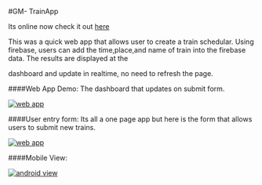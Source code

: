 #GM- TrainApp

<a name="dir"></a>

Its online now check it out [here](https://ancient-stream-55328.herokuapp.com/)

This was a quick web app that allows user to create a train schedular. Using firebase, users can add the time,place,and name of train into the firebase data. The results are displayed at the

 dashboard and update in realtime, no need to refresh the page.


####Web App Demo:
The dashboard that updates on submit form.

[![web app](https://cloud.githubusercontent.com/assets/20157000/21966074/a7e171f2-db3a-11e6-874c-16a57062c558.png)](https://ancient-stream-55328.herokuapp.com/)


####User entry form:
Its all a one page app but here is the form that allows users to submit new trains.

[![web app](https://cloud.githubusercontent.com/assets/20157000/21966075/a9b7c12a-db3a-11e6-9a6b-bad0a1d8875d.png)](https://ancient-stream-55328.herokuapp.com/)

####Mobile View:

[![android view](https://cloud.githubusercontent.com/assets/20157000/21745915/8432bbc2-d503-11e6-9ec0-42f89981ce00.png)](www.gerardomestanza.com/)

